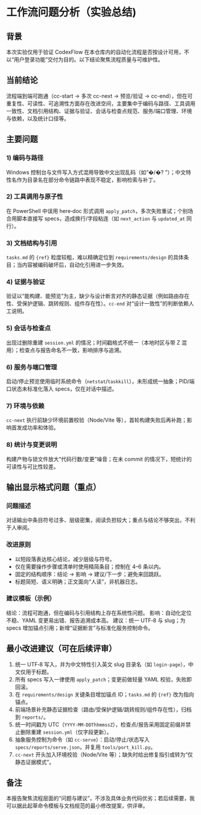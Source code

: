 # 工作流问题分析（实验总结)

## 背景
本次实验仅用于验证 CodexFlow 在本仓库内的自动化流程是否按设计可用，不以“用户登录功能”交付为目的。以下结论聚焦流程质量与可维护性。

## 当前结论
流程端到端可跑通（cc-start → 多次 cc-next → 预览/验证 → cc-end），但在可重复性、可读性、可追溯性方面存在改进空间，主要集中于编码与路径、工具调用一致性、文档引用结构、证据与验证、会话与检查点规范、服务/端口管理、环境与依赖，以及统计口径等。

## 主要问题
### 1) 编码与路径
Windows 控制台与文件写入方式混用导致中文出现乱码（如“�/�? ”）；中文特性名作为目录名在部分命令链路中表现不稳定，影响检索与补丁。

### 2) 工具调用与原子性
在 PowerShell 中误用 here‑doc 形式调用 `apply_patch`，多次失败重试；个别场合用脚本直接写 specs，造成换行/字段粘连（如 `next_action` 与 `updated_at` 同行）。

### 3) 文档结构与引用
`tasks.md` 的 `{ref}` 粒度较粗，难以精确定位到 `requirements/design` 的具体条目；当内容被编码破坏后，自动化引用进一步失效。

### 4) 证据与验证
验证以“能构建、能预览”为主，缺少与设计断言对齐的静态证据（例如路由存在性、受保护逻辑、跳转规则、组件存在性）。`cc-end` 对“设计一致性”的判断依赖人工说明。

### 5) 会话与检查点
出现过删除重建 `session.yml` 的情况；时间戳格式不统一（本地时区与带 Z 混用）；检查点与报告命名不一致，影响排序与追溯。

### 6) 服务与端口管理
启动/停止预览使用临时系统命令（`netstat`/`taskkill`），未形成统一抽象；PID/端口状态未标准化落入 specs，仅在对话中描述。

### 7) 环境与依赖
`cc-next` 执行前缺少环境前置校验（Node/Vite 等），首轮构建失败后再补跑；影响首发成功率和体验。

### 8) 统计与变更说明
构建产物与锁文件放大“代码行数/变更”噪音；在未 commit 的情况下，短统计的可读性与可比性较差。

## 输出显示格式问题（重点）
### 问题描述
对话输出中条目符号过多、层级密集，阅读负担较大；重点与结论不够突出，不利于人审阅。

### 改进原则
- 以短段落表达核心结论，减少层级与符号。
- 仅在需要操作步骤或清单时使用精简条目；控制在 4–6 条以内。
- 固定的结构顺序：结论 → 影响 → 建议/下一步；避免来回跳跃。
- 标题简短、语义明确；正文面向“人读”，非机器日志。

### 建议模板（示例）
结论：流程可跑通，但在编码与引用结构上存在系统性问题。
影响：自动化定位不稳、YAML 变更易出错、报告追溯成本高。
建议：统一 UTF‑8 与 slug；为 specs 增加锚点引用；新增“证据断言”与标准化服务控制命令。

## 最小改进建议（可在后续评审）
1) 统一 UTF‑8 写入，并为中文特性引入英文 slug 目录名（如 `login-page`），中文仅用于标题。
2) 所有 specs 写入一律使用 `apply_patch`；变更前做轻量 YAML 校验，失败即回滚。
3) 在 `requirements/design` 关键条目增加锚点 ID；`tasks.md` 的 `{ref}` 改为指向锚点。
4) 前端场景补充静态证据检查（路由/受保护逻辑/跳转规则/组件存在性），归档到 `reports/`。
5) 统一时间戳为 UTC（`YYYY-MM-DDThhmmssZ`），检查点/报告采用固定前缀并禁止删除重建 `session.yml`（仅字段更新）。
6) 抽象服务控制为命令（如 `cc-serve`）：启动/停止/状态写入 `specs/reports/serve.json`，并复用 `tools/port_kill.py`。
7) `cc-next` 开头加入环境校验（Node/Vite 等）；缺失时给出修复指引或转为“仅静态证据模式”。

## 备注
本报告聚焦流程层面的“问题与建议”，不涉及具体业务代码优劣；若后续需要，我可以据此起草命令模板与文档规范的最小修改提案，供评审。

